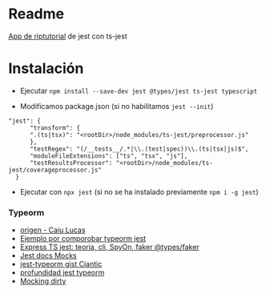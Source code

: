 # Readme
[App de riptutorial](https://riptutorial.com/typescript/example/29207/jest--ts-jest-) de jest con ts-jest

# Instalación
  - Ejecutar `npm install --save-dev jest @types/jest ts-jest typescript`

  - Modificamos package.json (si no habilitamos `jest --init`)
  ```
  "jest": {
        "transform": {
        ".(ts|tsx)": "<rootDir>/node_modules/ts-jest/preprocessor.js"
        },
        "testRegex": "(/__tests__/.*|\\.(test|spec))\\.(ts|tsx|js)$",
        "moduleFileExtensions": ["ts", "tsx", "js"],
        "testResultsProcessor": "<rootDir>/node_modules/ts-jest/coverageprocessor.js"
    }
  
  ```
  - Ejecutar con `npx jest` (si no se ha instalado previamente `npm i -g jest`)

### Typeorm
  - [origen - Caiu Lucas](https://dev.to/caiulucas/tests-with-jest-and-typeorm-4j1l)
  - [Ejemplo por comporobar typeorm jest](https://opensourcelibs.com/lib/typeorm-mock-unit-testing-example)
  - [Express TS jest: teoria, cli, SpyOn, faker @types/faker](https://rsbh.dev/blog/rest-api-express-typescript-jest-testing)
  - [Jest docs Mocks](https://jestjs.io/docs/manual-mocks)
  - [jest-typeorm gist Ciantic](https://gist.github.com/Ciantic/be6a8b8ca27ee15e2223f642b5e01549)
  - [profundidad jest typeorm](https://danielcorcoranssql.wordpress.com/2020/08/01/testing-typeorm-typescript-api-with-jest/)
  - [Mocking dirty](http://5.9.10.113/67509778/typeorm-jest-mocking)